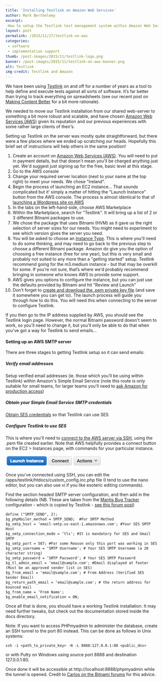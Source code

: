 ```yaml
---
title: 'Installing Testlink on Amazon Web Services'
author: Mark Berthelemy
excerpt: 
 How to setup the Testlink test management system within Amazon Web Services
layout: post
permalink: /2015/11/17/testlink-on-aws
categories:
 - software
 - implementation support
thumb: /post-images/2015/11/testlink-logo.png
banner: /post-images/2015/11/testlink-on-aws-banner.png
alt: Testlink
img-credit: Testlink and Amazon
---
```

We have been using <a href="http://testlink.org" target="_blank">Testlink</a> on and off for a number of years as a tool to help define and execute tests against all sorts of software. It&rsquo;s far better than trying to track everything on spreadsheets (see our recent post on <a href="/2015/11/10/making-content-better">Making Content Better</a> for a bit more rationale).

We needed to move our Testlink installation from our shared web-server to something a bit more robust and scalable, and have chosen <a href="https://aws.amazon.com">Amazon Web Services (AWS)</a> given its reputation and our previous experiences with some rather large clients of their&rsquo;s.

Setting up Testlink on the server was mostly quite straightforward, but there were a few places where we ended up scratching our heads. Hopefully this brief set of instructions will help others in the same position!

1. Create an account on <a href="https://aws.amazon.com">Amazon Web Services (AWS)</a>. You will need to put in payment details, but that doesn't mean you'll be charged anything just yet. We'd suggest just signing up for the free, basic level at this stage.
2. Go to the AWS console
2. Change your required server location (next to your name at the top right) to meet your needs. We chose "Ireland".
2. Begin the process of launching an EC2 instance... That sounds complicated but it&rsquo; simply a matter of hitting the "Launch Instance" button from the AWS console. The process is almost identical to that of <a href="https://aws.amazon.com/getting-started/launch-a-wordpress-website/" target="_blank">launching a Wordpress site on AWS</a>
3. In the tabs on the left-hand-side, choose AWS Marketplace
4. Within the Marketplace, search for "Testlink". It will bring up a list of 2 or 3 different Bitnami packages to use.
5. We chose the package that uses Bitnami (HVM) as it gave us the right selection of server sizes for our needs. You might need to experiment to see which version gives the server you need.
6. You will be asked to choose an <a href="https://aws.amazon.com/ec2/instance-types/" target="_blank">Instance Type</a>. This is where you'll need to do some thinking, and may need to go back to the previous step to choose a different Bitnami package. Amazon do give you the option of choosing a free instance (free for one year), but this is very small and probably not suited to any more than a "getting started" setup. Testlink recommend going for the m3.medium instance - but that may be overkill for some. If you&rsquo;re not sure, that&rsquo;s where we'd probably recommend bringing in someone who knows AWS to provide some support.
7. AWS gives you options to configure the instance, but you can just use the defaults provided by Bitnami and hit "Review and Launch"
8. Don't forget to <a href="http://docs.aws.amazon.com/AWSEC2/latest/UserGuide/ec2-key-pairs.html#having-ec2-create-your-key-pair" target="_blank">create and download the .pem private key file</a> (and save it somewhere you can get to). The launch process will guide you through how to do this. You will need this when connecting to the server to configure Testlink.

If you then go to the IP address supplied by AWS, you should see the Testlink login page. However, the normal Bitnami password doesn't seem to work, so you'll need to change it, but you'll only be able to do that when you've got a way for Testlink to send emails...

#### Setting up an AWS SMTP server

There are three stages to getting Testlink setup so it can send emails:

##### Verify email addresses

Setup verified email addresses (ie. those which you&rsquo;ll be using within Testlink) within Amazon's Simple Email Service (note this route is only suitable for small teams, for larger teams you'll need to <a href="http://docs.aws.amazon.com/ses/latest/DeveloperGuide/request-production-access.html" target="_blank">ask Amazon for production access</a>)

##### Obtain your Simple Email Service SMTP credentials

<a href="https://docs.aws.amazon.com/ses/latest/DeveloperGuide/smtp-credentials.html" target="_blank">Obtain SES credentials</a> so that Testlink can use SES

##### Configure Testlink to use SES

This is where you'll need to <a href="https://docs.aws.amazon.com/AWSEC2/latest/UserGuide/AccessingInstancesLinux.html" target="_blank">connect to the AWS server via SSH</a>, using the .pem file created earlier. Note that AWS helpfully provides a connect button on the EC2 > Instances page, with commands for your particular instance.

<img class="aligncenter" src="/post-images/2015/11/connect-to-instance.png" alt="AWS Connect button" />

Once you've connected using SSH, you can edit the /apps/testlink/htdocs/custom_config.inc.php file (I tend to use the nano editor, but you can also use vi if you like esoteric editing commands).

Find the section headed SMTP server configuration, and then add in the following details (NB. These are taken from the <a href="https://www.mantisbt.org/" target="_blank">Mantis Bug Tracker</a> configuration - which is copied by Testlink - <a href="https://www.sankaranand.com/blog/2012/09/configuring-amazon-ses-with-mantis-bug-tracker-for-email-notifications/" target="_blank">see this forum post</a>)

    define ("SMTP_SEND", 2);
    $g_phpMailer_method = SMTP_SEND;  #For SMTP Method
    $g_smtp_host = ‘email-smtp.us-east-1.amazonaws.com'; #Your SES SMTP Host
    $g_smtp_connection_mode = ‘tls'; #It is mandatory for SES and Gmail SMTP
    $g_smtp_port = 587; #For some Reason only this port was working in SES
    $g_smtp_username = ‘SMTP Username'; # Your SES SMTP Username (a 20 character string)
    $g_smtp_password = ‘SMTP Password'; # Your SES SMTP Password
    $g_tl_admin_email = ‘email@sample.com'; #Email displayed at footer (Must be an approved sender list in SES)
    $g_from_email = ‘email@sample.com'; # From Address (Verified SES Sender Email)
    $g_return_path_email = ‘email@sample.com'; # the return address for bounced mail
    $g_from_name = ‘From Name';
    $g_enable_email_notification = ON;


Once all that is done, you should have a working Testlink installation. It may need further tweaks, but check out the documentation stored inside the docs directory.

Note: If you want to access PHPmyadmin to administer the database, create an SSH tunnel to the port 80 instead. This can be done as follows in Unix systems:

    ssh -i <path_to_private_key> -N -L 8888:127.0.0.1:80 <public_dns>

or with Putty on Windows using source port 8888 and destination 127.0.0.1:80.

Once done it will be accessible at http://localhost:8888/phpmyadmin while the tunnel is opened. Credit to <a href="https://bitnami.com/forums/forums/bitnami-cloud/topics/can-t-access-phpmyadmin#post_10627" target="_blank">Carlos on the Bitnami forums</a> for this advice.

 




